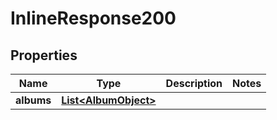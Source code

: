 

# InlineResponse200

## Properties

Name | Type | Description | Notes
------------ | ------------- | ------------- | -------------
**albums** | [**List&lt;AlbumObject&gt;**](AlbumObject.md) |  | 



